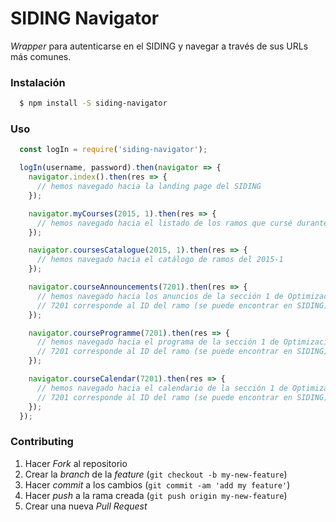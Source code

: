 # SIDING Navigator

*Wrapper* para autenticarse en el SIDING y navegar a través de sus URLs más comunes.

### Instalación

```sh
  $ npm install -S siding-navigator
```

### Uso

```javascript
  const logIn = require('siding-navigator');

  logIn(username, password).then(navigator => {
    navigator.index().then(res => {
      // hemos navegado hacia la landing page del SIDING
    });

    navigator.myCourses(2015, 1).then(res => {
      // hemos navegado hacia el listado de los ramos que cursé durante el 2015-1
    });

    navigator.coursesCatalogue(2015, 1).then(res => {
      // hemos navegado hacia el catálogo de ramos del 2015-1
    });

    navigator.courseAnnouncements(7201).then(res => {
      // hemos navegado hacia los anuncios de la sección 1 de Optimización (2015-1)
      // 7201 corresponde al ID del ramo (se puede encontrar en SIDING).
    });

    navigator.courseProgramme(7201).then(res => {
      // hemos navegado hacia el programa de la sección 1 de Optimización (2015-1)
      // 7201 corresponde al ID del ramo (se puede encontrar en SIDING).
    });

    navigator.courseCalendar(7201).then(res => {
      // hemos navegado hacia el calendario de la sección 1 de Optimización (2015-1)
      // 7201 corresponde al ID del ramo (se puede encontrar en SIDING).
    });
  });
```

### Contributing

1. Hacer *Fork* al repositorio
2. Crear la *branch* de la *feature* (`git checkout -b my-new-feature`)
3. Hacer *commit* a los cambios (`git commit -am 'add my feature'`)
4. Hacer *push* a la rama creada (`git push origin my-new-feature`)
5. Crear una nueva *Pull Request*
